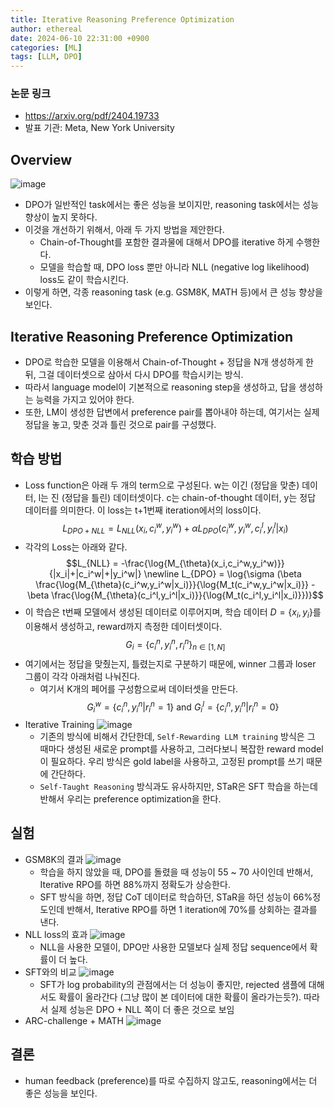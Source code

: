 ```yaml
---
title: Iterative Reasoning Preference Optimization
author: ethereal
date: 2024-06-10 22:31:00 +0900
categories: [ML]
tags: [LLM, DPO]
---
```


### 논문 링크
- https://arxiv.org/pdf/2404.19733
- 발표 기관: Meta, New York University



## Overview
![image](/assets/img/irpo_img1.png)
- DPO가 일반적인 task에서는 좋은 성능을 보이지만, reasoning task에서는 성능 향상이 높지 못하다.
- 이것을 개선하기 위해서, 아래 두 가지 방법을 제안한다.
    - Chain-of-Thought를 포함한 결과물에 대해서 DPO를 iterative 하게 수행한다.
    - 모델을 학습할 때, DPO loss 뿐만 아니라 NLL (negative log likelihood) loss도 같이 학습시킨다.
- 이렇게 하면, 각종 reasoning task (e.g. GSM8K, MATH 등)에서 큰 성능 향상을 보인다.



## Iterative Reasoning Preference Optimization

- DPO로 학습한 모델을 이용해서 Chain-of-Thought + 정답을 N개 생성하게 한 뒤, 그걸 데이터셋으로 삼아서 다시 DPO를 학습시키는 방식.
- 따라서 language model이 기본적으로 reasoning step을 생성하고, 답을 생성하는 능력을 가지고 있어야 한다.
- 또한, LM이 생성한 답변에서 preference pair를 뽑아내야 하는데, 여기서는 실제 정답을 놓고, 맞춘 것과 틀린 것으로 pair를 구성했다.




## 학습 방법
- Loss function은 아래 두 개의 term으로 구성된다. w는 이긴 (정답을 맞춘) 데이터, l는 진 (정답을 틀린) 데이터셋이다.  c는 chain-of-thought 데이터, y는 정답 데이터를 의미한다. 이 loss는 t+1번째 iteration에서의 loss이다.
$$L_{DPO+NLL} = L_{NLL}(x_i,c_i^w,y_i^w) + \alpha L_{DPO}(c_i^w,y_i^w,c_i^l,y_i^l|x_i)$$
- 각각의 Loss는 아래와 같다.
$$L_{NLL} = -\frac{\log{M_{\theta}(x_i,c_i^w,y_i^w)}}{|x_i|+|c_i^w|+|y_i^w|} \newline L_{DPO} = \log{\sigma (\beta \frac{\log{M_{\theta}(c_i^w,y_i^w|x_i)}}{\log{M_t(c_i^w,y_i^w|x_i)}} - \beta \frac{\log{M_{\theta}(c_i^l,y_i^l|x_i)}}{\log{M_t(c_i^l,y_i^l|x_i)}})}$$
- 이 학습은 t번째 모델에서 생성된 데이터로 이루어지며, 학습 데이터 $D = \{x_i, y_i\}$를 이용해서 생성하고, reward까지 측정한 데이터셋이다.
$$G_i = \{c_i^n,y_i^n,r_i^n\}_{n \in [1,N] }$$
- 여기에서는 정답을 맞췄는지, 틀렸는지로 구분하기 때문에, winner 그룹과 loser 그룹이 각각 아래처럼 나눠진다.
  - 여기서 K개의 페어를 구성함으로써 데이터셋을 만든다.
$$G_i^w = \{c_i^n,y_i^n|r_i^n=1\} \text{ and } G_i^l=\{c_i^n,y_i^n|r_i^n=0\}$$
- Iterative Training
![image](/assets/img/irpo_img2.png)
  - 기존의 방식에 비해서 간단한데, `Self-Rewarding LLM training` 방식은 그 때마다 생성된 새로운 prompt를 사용하고, 그러다보니 복잡한 reward model이 필요하다. 우리 방식은 gold label을 사용하고, 고정된 prompt를 쓰기 때문에 간단하다.
  - `Self-Taught Reasoning` 방식과도 유사하지만, STaR은 SFT 학습을 하는데 반해서 우리는 preference optimization을 한다.



## 실험
- GSM8K의 결과
![image](/assets/img/irpo_img3.png)
  - 학습을 하지 않았을 때, DPO를 돌렸을 때 성능이 55 ~ 70 사이인데 반해서, Iterative RPO를 하면 88%까지 정확도가 상승한다.
  - SFT 방식을 하면, 정답 CoT 데이터로 학습하던, STaR을 하던 성능이 66%정도인데 반해서, Iterative RPO를 하면 1 iteration에 70%를 상회하는 결과를 낸다.
- NLL loss의 효과
![image](/assets/img/irpo_img4.png)
  - NLL을 사용한 모델이, DPO만 사용한 모델보다 실제 정답 sequence에서 확률이 더 높다.
- SFT와의 비교
![image](/assets/img/irpo_img5.png)
  - SFT가 log probability의 관점에서는 더 성능이 좋지만, rejected 샘플에 대해서도 확률이 올라간다 (그냥 많이 본 데이터에 대한 확률이 올라가는듯?). 따라서 실제 성능은 DPO + NLL 쪽이 더 좋은 것으로 보임
- ARC-challenge + MATH
![image](/assets/img/irpo_img6.png)



## 결론
- human feedback (preference)를 따로 수집하지 않고도, reasoning에서는 더 좋은 성능을 보인다.